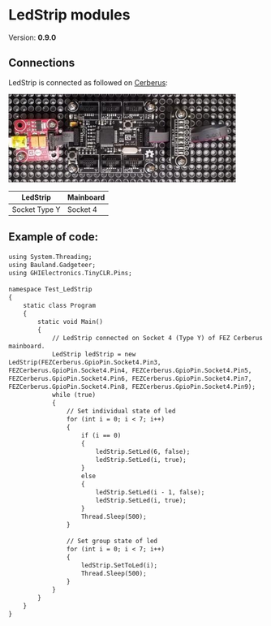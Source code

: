 # LedStrip modules
Version: __0.9.0__

## Connections ##
LedStrip is connected as followed on [Cerberus](http://docs.ghielectronics.com/hardware/legacy_products/gadgeteer/fez_cerberus.html):

![Schematic](Gadgeteer-LedStrip-Cerberus.jpg)

LedStrip    | Mainboard
------------- | ----------
Socket Type Y | Socket 4

## Example of code:
```CSharp
using System.Threading;
using Bauland.Gadgeteer;
using GHIElectronics.TinyCLR.Pins;

namespace Test_LedStrip
{
    static class Program
    {
        static void Main()
        {
            // LedStrip connected on Socket 4 (Type Y) of FEZ Cerberus mainboard.
            LedStrip ledStrip = new LedStrip(FEZCerberus.GpioPin.Socket4.Pin3, FEZCerberus.GpioPin.Socket4.Pin4, FEZCerberus.GpioPin.Socket4.Pin5, FEZCerberus.GpioPin.Socket4.Pin6, FEZCerberus.GpioPin.Socket4.Pin7, FEZCerberus.GpioPin.Socket4.Pin8, FEZCerberus.GpioPin.Socket4.Pin9);
            while (true)
            {
                // Set individual state of led
                for (int i = 0; i < 7; i++)
                {
                    if (i == 0)
                    {
                        ledStrip.SetLed(6, false);
                        ledStrip.SetLed(i, true);
                    }
                    else
                    {
                        ledStrip.SetLed(i - 1, false);
                        ledStrip.SetLed(i, true);
                    }
                    Thread.Sleep(500);
                }

                // Set group state of led
                for (int i = 0; i < 7; i++)
                {
                    ledStrip.SetToLed(i);
                    Thread.Sleep(500);
                }
            }
        }
    }
}
```
